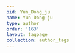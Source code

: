 ```yaml
---
pid: Yun_Dong_ju
name: Yun Dong-ju
type: author
order: '163'
layout: tagpage
collection: author_tags
---
```

